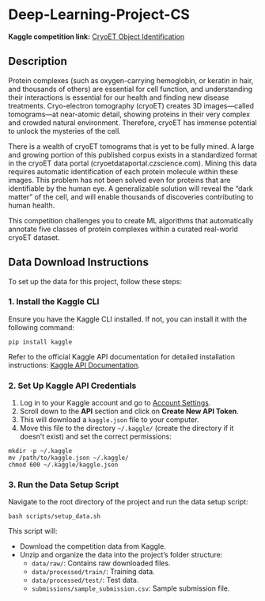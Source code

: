 # Deep-Learning-Project-CS

**Kaggle competition link:** [CryoET Object Identification](https://www.kaggle.com/competitions/czii-cryo-et-object-identification)

## Description

Protein complexes (such as oxygen-carrying hemoglobin, or keratin in hair, and thousands of others) are essential for cell function, and understanding their interactions is essential for our health and finding new disease treatments. Cryo-electron tomography (cryoET) creates 3D images—called tomograms—at near-atomic detail, showing proteins in their very complex and crowded natural environment. Therefore, cryoET has immense potential to unlock the mysteries of the cell.

There is a wealth of cryoET tomograms that is yet to be fully mined. A large and growing portion of this published corpus exists in a standardized format in the cryoET data portal (cryoetdataportal.czscience.com). Mining this data requires automatic identification of each protein molecule within these images. This problem has not been solved even for proteins that are identifiable by the human eye. A generalizable solution will reveal the “dark matter” of the cell, and will enable thousands of discoveries contributing to human health.

This competition challenges you to create ML algorithms that automatically annotate five classes of protein complexes within a curated real-world cryoET dataset.

## Data Download Instructions

To set up the data for this project, follow these steps:

### 1. Install the Kaggle CLI

Ensure you have the Kaggle CLI installed. If not, you can install it with the following command:

```
pip install kaggle
```

Refer to the official Kaggle API documentation for detailed installation instructions: [Kaggle API Documentation](https://github.com/Kaggle/kaggle-api#installation).

### 2. Set Up Kaggle API Credentials

1. Log in to your Kaggle account and go to [Account Settings](https://www.kaggle.com/account).
2. Scroll down to the **API** section and click on **Create New API Token**.
3. This will download a `kaggle.json` file to your computer.
4. Move this file to the directory `~/.kaggle/` (create the directory if it doesn’t exist) and set the correct permissions:

```
mkdir -p ~/.kaggle
mv /path/to/kaggle.json ~/.kaggle/
chmod 600 ~/.kaggle/kaggle.json
```

### 3. Run the Data Setup Script

Navigate to the root directory of the project and run the data setup script:

```
bash scripts/setup_data.sh
```

This script will:

- Download the competition data from Kaggle.
- Unzip and organize the data into the project’s folder structure:
  - `data/raw/`: Contains raw downloaded files.
  - `data/processed/train/`: Training data.
  - `data/processed/test/`: Test data.
  - `submissions/sample_submission.csv`: Sample submission file.
